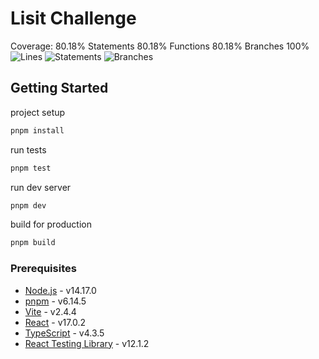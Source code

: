 # Lisit Challenge

Coverage: 80.18% Statements 80.18% Functions 80.18% Branches 100%
![Lines](https://img.shields.io/badge/lines-80.18%25-yellow.svg?style=flat)
![Statements](https://img.shields.io/badge/statements-80.18%25-yellow.svg?style=flat)
![Branches](https://img.shields.io/badge/branches-80.18%25-yellow.svg?style=flat)

## Getting Started
project setup
```bash
pnpm install
```

run tests
```bash
pnpm test
```

run dev server
```bash
pnpm dev
```

build for production
```bash
pnpm build
```


### Prerequisites

- [Node.js](https://nodejs.org/en/) - v14.17.0
- [pnpm](https://pnpm.io/) - v6.14.5
- [Vite](https://vitejs.dev/) - v2.4.4
- [React](https://reactjs.org/) - v17.0.2
- [TypeScript](https://www.typescriptlang.org/) - v4.3.5
- [React Testing Library](https://testing-library.com/docs/react-testing-library/intro/) - v12.1.2

